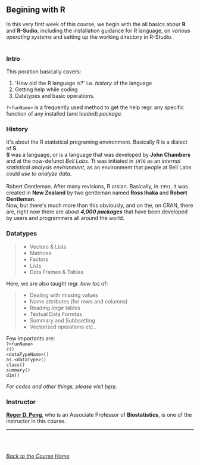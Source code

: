 ## Begining with R

In this very first week of this course, we begin with the all basics abour **R** and **R-Sudio**, including the installation guidance for R language, on _various operating systems_ and setting up the working directory in R-Studio.<br /><br />

### Intro
This poration basically covers:
1. 'How old the R language is?' i.e. _history_ of the language
2. Getting help while coding
3. Datatypes and basic operations.

```?<funName>``` is a frequently used method to get the help regr. any specific function of any installed (and loaded) _package_.

### History
It's about the R statistical programing environment. Basically R is a dialect of **S**. <br />
**S** was a language, or is a language that was developed by **John Chambers** and
at the now-defunct _Bell Labs_. Tt was initiated in ```1976``` as an _internal statistical analysis environment_, as an environment that people at Bell Labs could _use to analyze data_.<br /><br />
Robert Gentleman. 
After many revisions, R arsian. Basically, in ```1991```, it was created in **New Zealand** by two gentleman named **Ross Ihaka** and **Robert Gentleman**.<br />
Now, but there's much more than this obviously, and on the, on CRAN, there are, right now there are about __*4,000 packages*__ that have been developed by users and programmers all around the world.<br />

### Datatypes
> * Vectors & Lists
> * Matrices
> * Factors
> * Lists
> * Data Frames & Tables

Here, we are also taught regr. _how tos_ of:
> * Dealing with missing values
> * Name attributes (for rows and columns)
> * Reading _large_ tables
> * Textual Data Formtas
> * Summary and Subbsetting
> * Vectorized operations etc..

Few importants are:<br />
```?<funName>```<br />
```c()```<br />
```<dataTypeName>()```<br />
```as.<dataType>()```<br />
```class()```<br />
```summary()```<br />
```dim()```<br />

_For codes and other things, please visit [here](https://github.com/ravi-prakash1907/Data-Science-in-R/tree/master/R%20Programming/week1)._<br />

### Instructor
[**Roger D. Peng**](http://www.biostat.jhsph.edu/~rpeng/), who is an Associate Professor of **Biostatistics**, is one of the instructor in this course.

<hr /><br /><br />

[_Back to the Course Home_](../)